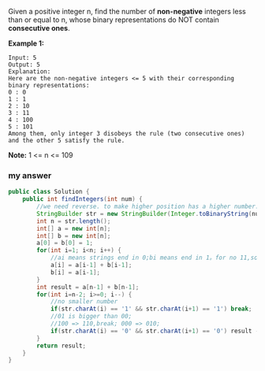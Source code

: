 Given a positive integer n, find the number of **non-negative** integers less than or equal to n, whose binary representations do NOT contain **consecutive ones**.

**Example 1:**

```
Input: 5
Output: 5
Explanation: 
Here are the non-negative integers <= 5 with their corresponding binary representations:
0 : 0
1 : 1
2 : 10
3 : 11
4 : 100
5 : 101
Among them, only integer 3 disobeys the rule (two consecutive ones) and the other 5 satisfy the rule. 

```

**Note:** 1 <= n <= 109



### my answer

```java
public class Solution {
    public int findIntegers(int num) { 
        //we need reverse. to make higher position has a higher number.
    	StringBuilder str = new StringBuilder(Integer.toBinaryString(num)).reverse();
    	int n = str.length();
    	int[] a = new int[n];
    	int[] b = new int[n];
    	a[0] = b[0] = 1;
    	for(int i=1; i<n; i++) {
    		//ai means strings end in 0;bi means end in 1。for no 11,so b[i] = a[i-1]
    		a[i] = a[i-1] + b[i-1];
    		b[i] = a[i-1];
    	}
    	int result = a[n-1] + b[n-1];
    	for(int i=n-2; i>=0; i--) {
    		//no smaller number
    		if(str.charAt(i) == '1' && str.charAt(i+1) == '1') break;
    		//01 is bigger than 00;
    		//100 => 110,break; 000 => 010;
    		if(str.charAt(i) == '0' && str.charAt(i+1) == '0') result -= b[i];
    	}
    	return result;
    }
}
```

